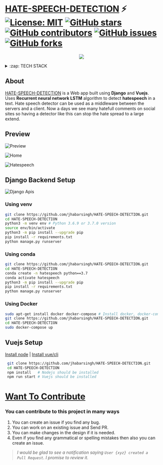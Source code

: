 # [HATE-SPEECH-DETECTION]()  ⚡️ [![License: MIT](https://img.shields.io/badge/License-MIT-yellow.svg)](https://github.com/jhabarsingh/GRAPH-TESTCASE-VISUALIZER/blob/main/LICENSE) [![GitHub stars](https://img.shields.io/github/stars/jhabarsingh/HATE-SPEECH-DETECTION)](https://github.com/jhabarsingh/HATE-SPEECH-DETECTION/stargazers)  [![GitHub contributors](https://img.shields.io/github/contributors/jhabarsingh/HATE-SPEECH-DETECTION.svg)](https://github.com/jhabarsingh/HATE-SPEECH-DETECTION/graphs/contributors)  [![GitHub issues](https://img.shields.io/github/issues/jhabarsingh/HATE-SPEECH-DETECTION.svg)](https://github.com/jhabarsingh/HATE-SPEECH-DETECTION/issues) [![GitHub forks](https://img.shields.io/github/forks/jhabarsingh/HATE-SPEECH-DETECTION.svg?style=social&label=Fork)](https://GitHub.com/jhabarsingh/HATE-SPEECH-DETECTION/network/)

<p align="center">
  <img src="https://github.com/jhabarsingh/HATE-SPEECH-DETECTION/blob/main/doc/org_logo.png?raw=true" />
</p>
<details>
  <summary>:zap: TECH STACK</summary>
  <br/>
  <div style="display:flex;justify-content:space-around">
  <img  title="Django" src="https://icon-library.com/images/django-icon/django-icon-0.jpg" width="50px" height="50px" style="margin-right:5px;" />
  <img titlt="Vuejs"   src="https://vuejs.org/images/logo.png" width="50px" height="50px"  style="margin-right:5px;"/>
  <img  title="Vuex" src="https://s3.amazonaws.com/coursetro/posts/144-full.png"  height="50px" style="margin-right:5px;"     />
  <img  title="Vuetify" src="https://cdn.worldvectorlogo.com/logos/vuetify.svg" height="50px"  style="margin-right:5px;"/>
    <img  title="Tensorflow" src="https://www.altoros.com/blog/wp-content/uploads/2016/01/tensorflow-logo-cropped.png" height="50px" style="margin-right:5px;" />
  
  <img  title="Docker" src="https://pbs.twimg.com/profile_images/1273307847103635465/lfVWBmiW_400x400.png" height="50px" style="margin-right:5px;" />
</div>
</details>



## About
  [HATE-SPEECH-DETECTION]() is a Web app built using **Django** and **Vuejs**. Uses **Recurrent neural network LSTM** algorithm to detect **hatespeech** in a text. Hate speech detector can be used as a middleware between the servers and a client. Now a days we see many hatefull comments on social sites so having a detector like this can stop the hate spread to a large extend.

## Preview

![Preview](https://github.com/jhabarsingh/HATE-SPEECH-DETECTION/blob/main/doc/preview.gif?raw=true)

![Home](https://github.com/jhabarsingh/HATE-SPEECH-DETECTION/blob/main/doc/home.png?raw=true)

![Hatespeech](https://github.com/jhabarsingh/HATE-SPEECH-DETECTION/blob/main/doc/hatespeech.png?raw=true)



## Django Backend Setup
![Django Apis](https://github.com/jhabarsingh/HATE-SPEECH-DETECTION/blob/main/doc/apis.png?raw=true)

### Using venv
```bash
git clone https://github.com/jhabarsingh/HATE-SPEECH-DETECTION.git 
cd HATE-SPEECH-DETECTION
python3 -m venv env # Python 3.6.9 or 3.7.0 version 
source env/bin/activate
python3 -m pip install --upgrade pip
pip install -r requirements.txt
python manage.py runserver
```

### Using conda
```bash
git clone https://github.com/jhabarsingh/HATE-SPEECH-DETECTION.git 
cd HATE-SPEECH-DETECTION
conda create -n hatespeech python==3.7 
conda activate hatespeech
python3 -m pip install --upgrade pip
pip install -r requirements.txt
python manage.py runserver
```

### Using Docker

```bash
sudo apt-get install docker docker-compose # Install docker, docker-compose on linux
git clone https://github.com/jhabarsingh/HATE-SPEECH-DETECTION.git
cd HATE-SPEECH-DETECTION
sudo docker-compose up
```

## Vuejs Setup

[Install node](https://nodejs.org/en/download/) |
[Install vue/cli](https://cli.vuejs.org/)
```bash
 git clone https://github.com/jhabarsingh/HATE-SPEECH-DETECTION.git
 cd HATE-SPEECH-DETECTION
 npm install   # Nodejs should be installed
 npm run start # Vuejs should be installed
 ```


# [Want To Contribute](https://medium.com/mindsdb/contributing-to-an-open-source-project-how-to-get-started-6ba812301738)
### You can contribute to this project in many ways
 1. You can create an issue if you find any bug.
 2. You can work on an existing issue and Send PR.
 3. You can make changes in the design if it is needed.
 4. Even if you find any grammatical or spelling mistakes then also you can create an issue.

> *I would be glad to see a notification saying `User {xyz} created a Pull Request`.
I promise to review it.*
